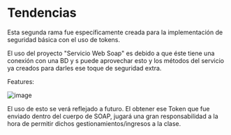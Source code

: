 # Tendencias

Esta segunda rama fue específicamente creada para la implementación de seguridad básica con el uso de tokens.

El uso del proyecto "Servicio Web Soap" es debido a que éste tiene una conexión con una BD y s puede aprovechar esto y los métodos del servicio ya creados para darles ese toque de seguridad extra.

Features:

![image](https://github.com/LeninCrdva/Tendencias/assets/56852007/76029d33-5d4c-4c59-9ac4-deb7fe4e1502)

El uso de esto se verá reflejado a futuro. El obtener ese Token que fue enviado dentro del cuerpo de SOAP, jugará una gran responsabilidad a la hora de permitir dichos gestionamientos/ingresos a la clase.
